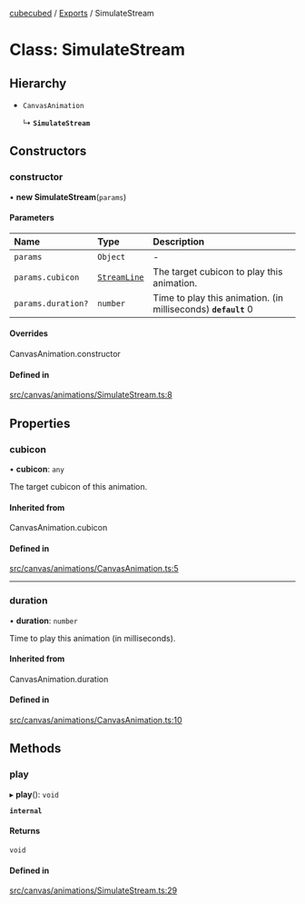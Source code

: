 [cubecubed](/reference/README.md) / [Exports](/reference/modules.md) / SimulateStream

# Class: SimulateStream

## Hierarchy

- `CanvasAnimation`

  ↳ **`SimulateStream`**

## Constructors

### constructor

• **new SimulateStream**(`params`)

#### Parameters

| Name | Type | Description |
| :------ | :------ | :------ |
| `params` | `Object` | - |
| `params.cubicon` | [`StreamLine`](/reference/classes/StreamLine.md) | The target cubicon to play this animation. |
| `params.duration?` | `number` | Time to play this animation. (in milliseconds)  **`default`** 0 |

#### Overrides

CanvasAnimation.constructor

#### Defined in

[src/canvas/animations/SimulateStream.ts:8](https://github.com/imaphatduc/cubecubed/blob/db7d6e8/src/canvas/animations/SimulateStream.ts#L8)

## Properties

### cubicon

• **cubicon**: `any`

The target cubicon of this animation.

#### Inherited from

CanvasAnimation.cubicon

#### Defined in

[src/canvas/animations/CanvasAnimation.ts:5](https://github.com/imaphatduc/cubecubed/blob/db7d6e8/src/canvas/animations/CanvasAnimation.ts#L5)

___

### duration

• **duration**: `number`

Time to play this animation (in milliseconds).

#### Inherited from

CanvasAnimation.duration

#### Defined in

[src/canvas/animations/CanvasAnimation.ts:10](https://github.com/imaphatduc/cubecubed/blob/db7d6e8/src/canvas/animations/CanvasAnimation.ts#L10)

## Methods

### play

▸ **play**(): `void`

**`internal`**

#### Returns

`void`

#### Defined in

[src/canvas/animations/SimulateStream.ts:29](https://github.com/imaphatduc/cubecubed/blob/db7d6e8/src/canvas/animations/SimulateStream.ts#L29)
